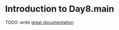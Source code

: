 # Introduction to Day8.main

TODO: write [great documentation](http://jacobian.org/writing/what-to-write/)

